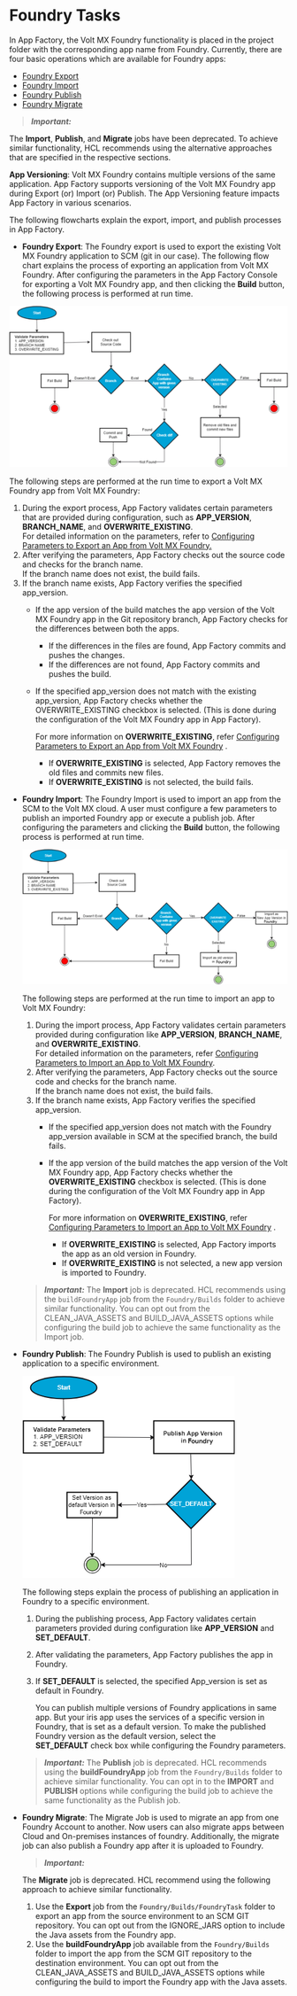                          

Foundry Tasks
============

In App Factory, the Volt MX Foundry functionality is placed in the project folder with the corresponding app name from Foundry. Currently, there are four basic operations which are available for Foundry apps:

*   [](FoundryExport.md)[Foundry Export](FoundryExport.md)
*   [Foundry Import](FoundryImport.md)
*   [Foundry Publish](FoundryPublish.md)
*   [Foundry Migrate](FoundryMigrate.md)

> **_Important:_**

The **Import**, **Publish**, and **Migrate** jobs have been deprecated. To achieve similar functionality, HCL recommends using the alternative approaches that are specified in the respective sections.

**App Versioning**: Volt MX Foundry contains multiple versions of the same application. App Factory supports versioning of the Volt MX Foundry app during Export (or) Import (or) Publish. The App Versioning feature impacts App Factory in various scenarios.

The following flowcharts explain the export, import, and publish processes in App Factory.

*   **Foundry Export**: The Foundry export is used to export the existing Volt MX Foundry application to SCM (git in our case). The following flow chart explains the process of exporting an application from Volt MX Foundry. After configuring the parameters in the App Factory Console for exporting a Volt MX Foundry app, and then clicking the **Build** button, the following process is performed at run time.

![](Resources/Images/Export_548x316.png)

The following steps are performed at the run time to export a Volt MX Foundry app from Volt MX Foundry:

1.  During the export process, App Factory validates certain parameters that are provided during configuration, such as **APP\_VERSION**, **BRANCH\_NAME**, and **OVERWRITE\_EXISTING**.  
    For detailed information on the parameters, refer to [Configuring Parameters to Export an App from Volt MX Foundry.](FoundryExport.md#configuration)
2.  After verifying the parameters, App Factory checks out the source code and checks for the branch name.  
    If the branch name does not exist, the build fails.
3.  If the branch name exists, App Factory verifies the specified app\_version.
    *   If the app version of the build matches the app version of the Volt MX Foundry app in the Git repository branch, App Factory checks for the differences between both the apps.
        *   If the differences in the files are found, App Factory commits and pushes the changes.
        *   If the differences are not found, App Factory commits and pushes the build.
    *   If the specified app\_version does not match with the existing app\_version, App Factory checks whether the OVERWRITE\_EXISTING checkbox is selected. (This is done during the configuration of the Volt MX Foundry app in App Factory).  
          
        For more information on **OVERWRITE\_EXISTING**, refer [Configuring Parameters to Export an App from Volt MX Foundry](FoundryExport.md#configuration) .
        *   If **OVERWRITE\_EXISTING** is selected, App Factory removes the old files and commits new files.
        *   If **OVERWRITE\_EXISTING** is not selected, the build fails.

*   **Foundry Import**: The Foundry Import is used to import an app from the SCM to the Volt MX cloud. A user must configure a few parameters to publish an imported Foundry app or execute a publish job. After configuring the parameters and clicking the **Build** button, the following process is performed at run time.
    
    ![](Resources/Images/Foundry_Import_FC_591x301.png)
    
    The following steps are performed at the run time to import an app to Volt MX Foundry:
    
    1.  During the import process, App Factory validates certain parameters provided during configuration like **APP\_VERSION**, **BRANCH\_NAME**, and **OVERWRITE\_EXISTING**.  
        For detailed information on the parameters, refer [Configuring Parameters to Import an App to Volt MX Foundry](FoundryImport.md#configuration).
    2.  After verifying the parameters, App Factory checks out the source code and checks for the branch name.  
        If the branch name does not exist, the build fails.
    3.  If the branch name exists, App Factory verifies the specified app\_version.
        *   If the specified app\_version does not match with the Foundry app\_version available in SCM at the specified branch, the build fails.
        *   If the app version of the build matches the app version of the Volt MX Foundry app, App Factory checks whether the **OVERWRITE\_EXISTING** checkbox is selected. (This is done during the configuration of the Volt MX Foundry app in App Factory).  
              
            For more information on **OVERWRITE\_EXISTING**, refer [Configuring Parameters to Import an App to Volt MX Foundry](FoundryImport.md#configuration) .
            *   If **OVERWRITE\_EXISTING** is selected, App Factory imports the app as an old version in Foundry.
            *   If **OVERWRITE\_EXISTING** is not selected, a new app version is imported to Foundry.
    
    > **_Important:_** The **Import** job is deprecated. HCL recommends using the `buildFoundryApp` job from the `Foundry/Builds` folder to achieve similar functionality. You can opt out from the CLEAN\_JAVA\_ASSETS and BUILD\_JAVA\_ASSETS options while configuring the build job to achieve the same functionality as the Import job.
    
*   **Foundry Publish**: The Foundry Publish is used to publish an existing application to a specific environment.
    
    ![](Resources/Images/Foundry_Publish_FC.png)
    
    The following steps explain the process of publishing an application in Foundry to a specific environment.
    
    1.  During the publishing process, App Factory validates certain parameters provided during configuration like **APP\_VERSION** and **SET\_DEFAULT**.
    2.  After validating the parameters, App Factory publishes the app in Foundry.
    3.  If **SET\_DEFAULT** is selected, the specified App\_version is set as default in Foundry.  
          
        You can publish multiple versions of Foundry applications in same app. But your iris app uses the services of a specific version in Foundry, that is set as a default version. To make the published Foundry version as the default version, select the **SET\_DEFAULT** check box while configuring the Foundry parameters.
    
    > **_Important:_** The **Publish** job is deprecated. HCL recommends using the **buildFoundryApp** job from the `Foundry/Builds` folder to achieve similar functionality. You can opt in to the **IMPORT** and **PUBLISH** options while configuring the build job to achieve the same functionality as the Publish job.
    
*   **Foundry Migrate**: The Migrate Job is used to migrate an app from one Foundry Account to another. Now users can also migrate apps between Cloud and On-premises instances of foundry. Additionally, the migrate job can also publish a Foundry app after it is uploaded to Foundry.
    
    > **_Important:_**
    
    The **Migrate** job is deprecated. HCL recommend using the following approach to achieve similar functionality.
    
    1.  Use the **Export** job from the `Foundry/Builds/FoundryTask` folder to export an app from the source environment to an SCM GIT repository. You can opt out from the IGNORE\_JARS option to include the Java assets from the Foundry app.
    2.  Use the **buildFoundryApp** job available from the `Foundry/Builds` folder to import the app from the SCM GIT repository to the destination environment. You can opt out from the CLEAN\_JAVA\_ASSETS and BUILD\_JAVA\_ASSETS options while configuring the build to import the Foundry app with the Java assets.
